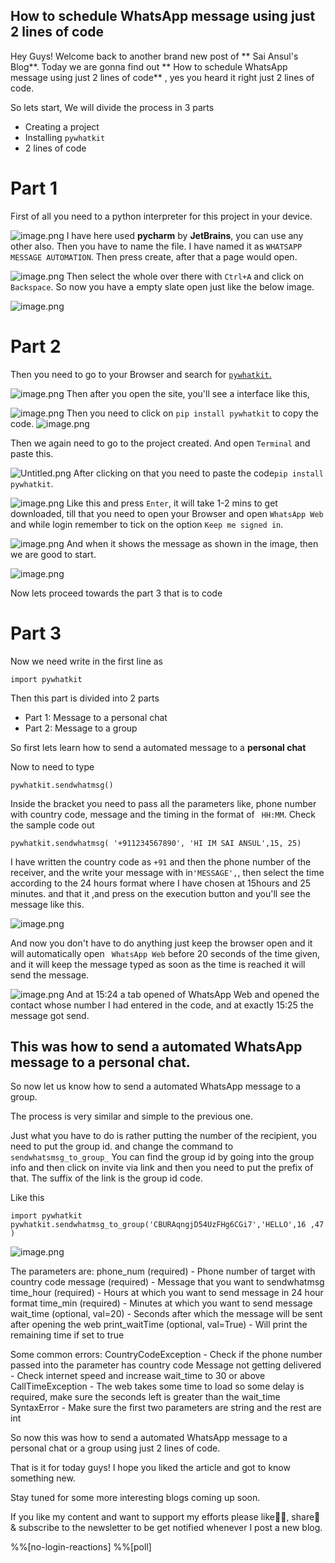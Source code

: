 ## How to schedule WhatsApp message using just 2 lines of code

Hey Guys!
Welcome back to another brand new post of ** Sai Ansul's Blog**.
Today we are gonna find out ** How to schedule WhatsApp message using just 2 lines of code** , yes you heard it right just 2 lines of code.

So lets start,
We will divide the process in 3 parts
- Creating a project
- Installing ```pywhatkit```
- 2 lines of code

# Part 1

First of all you need to a python interpreter for this project in your device.

![image.png](https://cdn.hashnode.com/res/hashnode/image/upload/v1620982341953/5Tpu5lsHD.png)
I have here used **pycharm** by **JetBrains**, you can use any other also.
Then you have to name the file.
I have named it as   ``` WHATSAPP MESSAGE AUTOMATION ```.
Then press create, after that a page would open.

![image.png](https://cdn.hashnode.com/res/hashnode/image/upload/v1620982776647/DAIRFvEYn.png)
 Then select the whole over there with ```Ctrl+A``` and click on ```Backspace```.
So now you have a empty slate open just like the below image.

![image.png](https://cdn.hashnode.com/res/hashnode/image/upload/v1620982890342/7V0qUT8mu.png)

# Part 2
Then you need to go to your Browser and search for  [```pywhatkit```.](https://pypi.org/project/pywhatkit/) 

![image.png](https://cdn.hashnode.com/res/hashnode/image/upload/v1620983162597/mbAwcNo-E.png)
Then after you open the site, you'll see a interface like this,

![image.png](https://cdn.hashnode.com/res/hashnode/image/upload/v1620983258668/vomX_A-rI.png)
Then you need to click on ```pip install pywhatkit``` to copy the code.
![image.png](https://cdn.hashnode.com/res/hashnode/image/upload/v1620983317939/JDQ0yp9pl.png)

Then we again need to go to the project created.
And open ```Terminal``` and paste this.

![Untitled.png](https://cdn.hashnode.com/res/hashnode/image/upload/v1620983711503/_sNdQL6py.png)
After clicking on that you need to paste the code```pip install pywhatkit```. 

![image.png](https://cdn.hashnode.com/res/hashnode/image/upload/v1620984098797/_WoVE1bZM.png)
Like this and press ```Enter```, it will take 1-2 mins to get downloaded, till that you need to open your Browser and open ```WhatsApp Web``` and while login remember to tick on the option ```Keep me signed in```.

![image.png](https://cdn.hashnode.com/res/hashnode/image/upload/v1620984137732/5TDne7wfJ.png)
And when it shows the message as shown in the image, then we are good to start.

![image.png](https://cdn.hashnode.com/res/hashnode/image/upload/v1620984348113/nE7bo1RNG.png)

Now lets proceed towards the part 3 that is to code

# Part 3

Now we need write in the first line as
```
import pywhatkit
``` 
Then this part is divided into 2 parts
- Part 1: Message to a personal chat
- Part 2: Message to a group

So first lets learn how to send a automated message to a **personal chat**

Now to need to type

```
pywhatkit.sendwhatmsg()
```
Inside the bracket you need to pass all the parameters like, phone number with country code, message and the timing in the format of `` HH:MM``.
Check the sample code out

```
pywhatkit.sendwhatmsg( '+911234567890', 'HI IM SAI ANSUL',15, 25)
```

I have written the country code as ``+91`` and then the phone number of the receiver, and the write your message with in`` 'MESSAGE', ``, then select the time according to the 24 hours format where I have chosen at 15hours and 25 minutes. 
and that it ,and press on the execution button and you'll see the message like this.

![image.png](https://cdn.hashnode.com/res/hashnode/image/upload/v1620985823394/COZiotgJo.png)

And now you don't have to do anything just keep the browser open and it will automatically open `` WhatsApp Web`` before 20 seconds of the time given, and it will keep the message typed as soon as the time is reached it will send the message.


![image.png](https://cdn.hashnode.com/res/hashnode/image/upload/v1620986156266/mqeaCvUg1.png)
And at 15:24 a tab opened of WhatsApp Web and opened the contact whose number I had entered in the code, and at exactly 15:25 the message got send.

## This was how to send a automated WhatsApp message to a personal chat.

So now let us know how to send a automated WhatsApp message to a group.

The process is very similar and simple to the previous one.

Just what you have to do is rather putting the number of the recipient, you need to put the group id. and change the command to `` sendwhatsmsg_to_group_ ``
You can find the group id by going into the group info and then click on invite via link and then you need to put the prefix of that. The suffix of the link is the group id code. 

Like this
```
import pywhatkit
pywhatkit.sendwhatmsg_to_group('CBURAqngjD54UzFHg6CGi7','HELLO',16 ,47 )
```

![image.png](https://cdn.hashnode.com/res/hashnode/image/upload/v1620991086192/HxnJ1C-v4.png)

The parameters are:
phone_num (required) - Phone number of target with country code
message (required) - Message that you want to sendwhatmsg
time_hour (required) - Hours at which you want to send message in 24 hour format
time_min (required) - Minutes at which you want to send message
wait_time (optional, val=20) - Seconds after which the message will be sent after opening the web
print_waitTime (optional, val=True) - Will print the remaining time if set to true

Some common errors:
CountryCodeException - Check if the phone number passed into the parameter has country code
Message not getting delivered - Check internet speed and increase wait_time to 30 or above CallTimeException - The web takes some time to load so some delay is required, make sure the seconds left is greater than the wait_time
SyntaxError - Make sure the first two parameters are string and the rest are int

So now this was how to send a automated WhatsApp message to a personal chat or a group using just 2 lines of code.

That is it for today guys! I hope you liked the article and got to know something new.

Stay tuned for some more interesting blogs coming up soon.

If you like my content and want to support my efforts please like👍🏻, share📲 & subscribe to the newsletter to be get notified whenever I post a new blog.

%%[no-login-reactions]
%%[poll]
